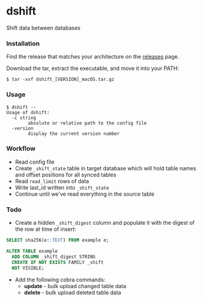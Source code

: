 # dshift
Shift data between databases

### Installation

Find the release that matches your architecture on the [releases](https://github.com/codingconcepts/shift/releases) page.

Download the tar, extract the executable, and move it into your PATH:

```
$ tar -xvf dshift_[VERSION]_macOS.tar.gz
```

### Usage

```
$ dshift --
Usage of dshift:
  -c string
        absolute or relative path to the config file
  -version
        display the current version number
```

### Workflow

* Read config file
* Create `_shift_state` table in target database which will hold table names and offset positions for all synced tables
* Read `read_limit` rows of data
* Write last_id written into `_shift_state`
* Continue until we've read everything in the source table

### Todo

* Create a hidden `_shift_digest` column and populate it with the digest of the row at time of insert:

``` sql
SELECT sha256(e::TEXT) FROM example e;

ALTER TABLE example
  ADD COLUMN _shift_digest STRING
  CREATE IF NOT EXISTS FAMILY _shift
  NOT VISIBLE;
```

* Add the following cobra commands:
  * **update** - bulk upload changed table data
  * **delete** - bulk upload deleted table data